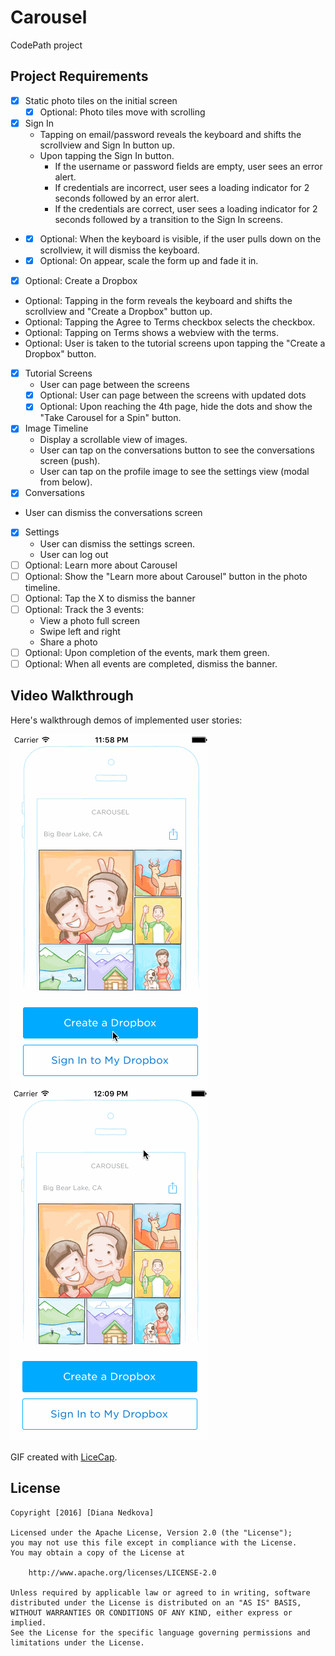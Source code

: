 # Carousel
CodePath project

## Project Requirements
* [x] Static photo tiles on the initial screen
  * [x] Optional: Photo tiles move with scrolling
* [x] Sign In
  * Tapping on email/password reveals the keyboard and shifts the scrollview and Sign In button up.
  * Upon tapping the Sign In button.
    * If the username or password fields are empty, user sees an error alert.
    * If credentials are incorrect, user sees a loading indicator for 2 seconds followed by an error alert.
    * If the credentials are correct, user sees a loading indicator for 2 seconds followed by a transition to the Sign In screens.
*   * [x] Optional: When the keyboard is visible, if the user pulls down on the scrollview, it will dismiss the keyboard.
*   * [x] Optional: On appear, scale the form up and fade it in.
* [x]  Optional: Create a Dropbox
  * Optional: Tapping in the form reveals the keyboard and shifts the scrollview and "Create a Dropbox" button up.
  * Optional: Tapping the Agree to Terms checkbox selects the checkbox.
  * Optional: Tapping on Terms shows a webview with the terms.
  * Optional: User is taken to the tutorial screens upon tapping the "Create a Dropbox" button.
* [x] Tutorial Screens
  * User can page between the screens
  * [x] Optional: User can page between the screens with updated dots
  * [x] Optional: Upon reaching the 4th page, hide the dots and show the "Take Carousel for a Spin" button.
* [x] Image Timeline
  * Display a scrollable view of images.
  * User can tap on the conversations button to see the conversations screen (push).
  * User can tap on the profile image to see the settings view (modal from below).
* [x] Conversations
* User can dismiss the conversations screen
* [x] Settings
  * User can dismiss the settings screen.
  * User can log out
* [ ] Optional: Learn more about Carousel
* [ ] Optional: Show the "Learn more about Carousel" button in the photo timeline.
* [ ] Optional: Tap the X to dismiss the banner
* [ ] Optional: Track the 3 events:
  * View a photo full screen
  * Swipe left and right
  * Share a photo
* [ ] Optional: Upon completion of the events, mark them green.
* [ ] Optional: When all events are completed, dismiss the banner.

## Video Walkthrough 

Here's walkthrough demos of implemented user stories:

<img src='/carousel.gif' title='Video Walkthrough' width='' alt='Video Walkthrough' />


<img src='/intro.gif' title='Video Walkthrough' width='' alt='Video Walkthrough' />


GIF created with [LiceCap](http://www.cockos.com/licecap/).


## License

    Copyright [2016] [Diana Nedkova]

    Licensed under the Apache License, Version 2.0 (the "License");
    you may not use this file except in compliance with the License.
    You may obtain a copy of the License at

        http://www.apache.org/licenses/LICENSE-2.0

    Unless required by applicable law or agreed to in writing, software
    distributed under the License is distributed on an "AS IS" BASIS,
    WITHOUT WARRANTIES OR CONDITIONS OF ANY KIND, either express or implied.
    See the License for the specific language governing permissions and
    limitations under the License.
